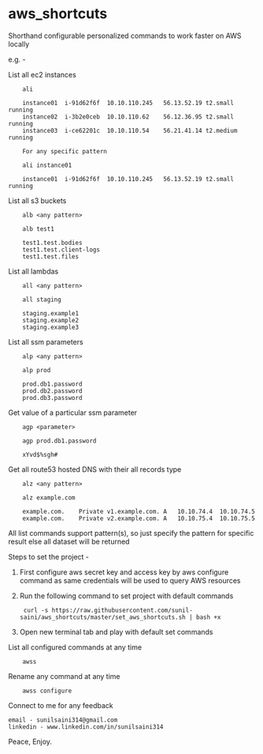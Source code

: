 # aws_shortcuts
Shorthand configurable personalized commands to work faster on AWS locally

e.g. - 

List all ec2 instances

        ali
        
        instance01	i-91d62f6f	10.10.110.245	56.13.52.19	t2.small	running
        instance02	i-3b2e0ceb	10.10.110.62	56.12.36.95	t2.small	running
        instance03	i-ce62201c	10.10.110.54	56.21.41.14	t2.medium	running
        
        For any specific pattern
        
        ali instance01
        
        instance01	i-91d62f6f	10.10.110.245	56.13.52.19	t2.small	running
        
        
List all s3 buckets
        
        alb <any pattern>
        
        alb test1
        
        test1.test.bodies
        test1.test.client-logs
        test1.test.files
        
List all lambdas

        all <any pattern>
        
        all staging
        
        staging.example1
        staging.example2
        staging.example3
        
List all ssm parameters

        alp <any pattern>
        
        alp prod
        
        prod.db1.password
        prod.db2.password
        prod.db3.password
        
Get value of a particular ssm parameter

        agp <parameter>
        
        agp prod.db1.password
        
        xYvd$%sgh#
        
Get all route53 hosted DNS with their all records type

        alz <any pattern>
        
        alz example.com
        
        example.com.	Private	v1.example.com.	A	10.10.74.4	10.10.74.5
        example.com.	Private	v2.example.com.	A	10.10.75.4	10.10.75.5
    
        
All list commands support pattern(s), so just specify the pattern for specific result else all dataset will be returned

Steps to set the project - 
        
1. First configure aws secret key and access key by aws configure command as same credentials will be used to query AWS resources

2. Run the following command to set project with default commands

        curl -s https://raw.githubusercontent.com/sunil-saini/aws_shortcuts/master/set_aws_shortcuts.sh | bash +x
    
3. Open new terminal tab and play with default set commands


List all configured commands at any time
        
        awss 

Rename any command at any time

        awss configure
        

Connect to me for any feedback

    email - sunilsaini314@gmail.com
    linkedin - www.linkedin.com/in/sunilsaini314
    
Peace, Enjoy.
